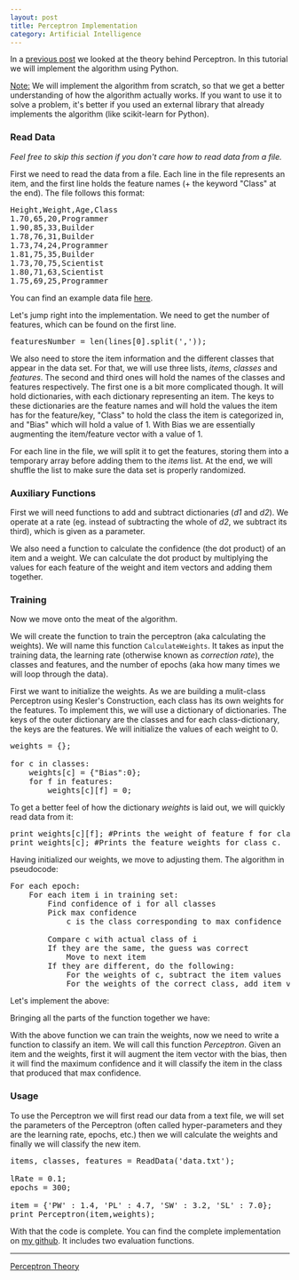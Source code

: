 ```yaml
---
layout: post
title: Perceptron Implementation
category: Artificial Intelligence
---
```


In a [previous post](https://antmarakis.github.io/2017/perceptron-theory/) we looked at the theory behind Perceptron. In this tutorial we will implement the algorithm using Python.

<u>Note:</u> We will implement the algorithm from scratch, so that we get a better understanding of how the algorithm actually works. If you want to use it to solve a problem, it's better if you used an external library that already implements the algorithm (like scikit-learn for Python).

### Read Data

*Feel free to skip this section if you don't care how to read data from a file.*

First we need to read the data from a file. Each line in the file represents an item, and the first line holds the feature names (+ the keyword "Class" at the end). The file follows this format:

<pre>
Height,Weight,Age,Class
1.70,65,20,Programmer
1.90,85,33,Builder
1.78,76,31,Builder
1.73,74,24,Programmer
1.81,75,35,Builder
1.73,70,75,Scientist
1.80,71,63,Scientist
1.75,69,25,Programmer
</pre>

You can find an example data file <a href="https://github.com/antmarakis/Machine-Learning/blob/master/Classifiers/Perceptron/data.txt">here</a>.

Let's jump right into the implementation. We need to get the number of features, which can be found on the first line.

<pre>
featuresNumber = len(lines[0].split(','));
</pre>

We also need to store the item information and the different classes that appear in the data set. For that, we will use three lists, <i>items</i>, <i>classes</i> and <i>features</i>. The second and third ones will hold the names of the classes and features respectively. The first one is a bit more complicated though. It will hold dictionaries, with each dictionary representing an item. The keys to these dictionaries are the feature names and will hold the values the item has for the feature/key, "Class" to hold the class the item is categorized in, and "Bias" which will hold a value of 1. With Bias we are essentially augmenting the item/feature vector with a value of 1.

For each line in the file, we will split it to get the features, storing them into a temporary array before adding them to the <i>items</i> list. At the end, we will shuffle the list to make sure the data set is properly randomized.

<script src="https://gist.github.com/antmarakis/e1d643d6bc9799424c2f4642ddd083c0.js"></script>

### Auxiliary Functions

First we will need functions to add and subtract dictionaries (<i>d1</i> and <i>d2</i>). We operate at a rate (eg. instead of subtracting the whole of <i>d2</i>, we subtract its third), which is given as a parameter.

We also need a function to calculate the confidence (the dot product) of an item and a weight. We can calculate the dot product by multiplying the values for each feature of the weight and item vectors and adding them together.

<script src="https://gist.github.com/antmarakis/b4a684dc2229c060e163cc55a2ac8dd2.js"></script>

### Training

Now we move onto the meat of the algorithm.

We will create the function to train the perceptron (aka calculating the weights). We will name this function `CalculateWeights`. It takes as input the training data, the learning rate (otherwise known as *correction rate*), the classes and features, and the number of epochs (aka how many times we will loop through the data).

First we want to initialize the weights. As we are building a mulit-class Perceptron using Kesler's Construction, each class has its own weights for the features. To implement this, we will use a dictionary of dictionaries. The keys of the outer dictionary are the classes and for each class-dictionary, the keys are the features. We will initialize the values of each weight to 0.

<pre>
weights = {};

for c in classes:
    weights[c] = {"Bias":0};
    for f in features:
        weights[c][f] = 0;
</pre>

To get a better feel of how the dictionary <i>weights</i> is laid out, we will quickly read data from it:

<pre>
print weights[c][f]; #Prints the weight of feature f for class c.
print weights[c]; #Prints the feature weights for class c.
</pre>

Having initialized our weights, we move to adjusting them. The algorithm in pseudocode:

<pre>
For each epoch:
    For each item i in training set:
        Find confidence of i for all classes
        Pick max confidence
            c is the class corresponding to max confidence

        Compare c with actual class of i
        If they are the same, the guess was correct
            Move to next item
        If they are different, do the following:
            For the weights of c, subtract the item values
            For the weights of the correct class, add item values
</pre>

Let's implement the above:

<script src="https://gist.github.com/antmarakis/9f82fcd944fd12394797ac26829be0d8.js"></script>

Bringing all the parts of the function together we have:

<script src="https://gist.github.com/antmarakis/c7929c4baadac8ab7fa6c383e9fbf990.js"></script>

With the above function we can train the weights, now we need to write a function to classify an item. We will call this function <i>Perceptron</i>. Given an item and the weights, first it will augment the item vector with the bias, then it will find the maximum confidence and it will classify the item in the class that produced that max confidence.

<script src="https://gist.github.com/antmarakis/eb330097fa36748396b6cfbf2d0c4a5a.js"></script>

<h3>Usage</h3>

To use the Perceptron we will first read our data from a text file, we will set the parameters of the Perceptron (often called hyper-parameters and they are the learning rate, epochs, etc.) then we will calculate the weights and finally we will classify the new item.

<pre>
items, classes, features = ReadData('data.txt');

lRate = 0.1;
epochs = 300;

item = {'PW' : 1.4, 'PL' : 4.7, 'SW' : 3.2, 'SL' : 7.0};
print Perceptron(item,weights);
</pre>

With that the code is complete. You can find the complete implementation on <a href="https://github.com/antmarakis/Machine-Learning/blob/master/Classifiers/Perceptron/Perceptron.py">my github</a>. It includes two evaluation functions.

<hr>

[Perceptron Theory](https://antmarakis.github.io/2017/perceptron-theory/)
